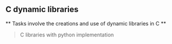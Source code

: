 ## C dynamic libraries
** Tasks involve the creations and use of dynamic libraries in C **
> C libraries with python implementation
